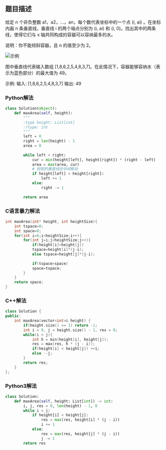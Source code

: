题目描述
----------------------------------------
给定 n 个非负整数 a1，a2，...，an，每个数代表坐标中的一个点 (i, ai) 。在坐标内画 n 条垂直线，垂直线 i 的两个端点分别为 (i, ai) 和 (i, 0)。找出其中的两条线，使得它们与 x 轴共同构成的容器可以容纳最多的水。

说明：你不能倾斜容器，且 n 的值至少为 2。

![示例](https://aliyun-lc-upload.oss-cn-hangzhou.aliyuncs.com/aliyun-lc-upload/uploads/2018/07/25/question_11.jpg)

图中垂直线代表输入数组 [1,8,6,2,5,4,8,3,7]。在此情况下，容器能够容纳水（表示为蓝色部分）的最大值为 49。

示例:
输入: [1,8,6,2,5,4,8,3,7]
输出: 49

### Python解法
```python
class Solution(object):
    def maxArea(self, height):
        """
        :type height: List[int]
        :rtype: int
        """
        left = 0
        right = len(height) - 1
        area = 0
        
        while left < right:
            cur = min(height[left], height[right]) * (right - left)
            area = max(area, cur)
            # 较短的垂直线往中间移动
            if height[left] < height[right]:
                left += 1
            else:
                right -= 1
            
        return area
```
### C语言暴力解法
```c
int maxArea(int* height, int heightSize){
    int tspace=0;
    int space=0;
    for(int i=0;i<heightSize;i++){
        for(int j=i;j<heightSize;j++){
            if(height[i]<height[j])
            tspace=height[i]*(j-i);
            else tspace=height[j]*(j-i);
            
            if(tspace>space)
            space=tspace;
        }
    }
    return space;  
}
```
### C++解法
```cpp
class Solution {
public:
    int maxArea(vector<int>& height) {
        if(height.size() <= 1) return -1;
        int i = 0, j = height.size() - 1, res = 0;
        while(i < j){
            int h = min(height[i], height[j]);
            res = max(res, h * (j - i));
            if(height[i] < height[j]) ++i;
            else --j;
        }
        return res;
    }
};
```
### Python3解法
```python
class Solution:
    def maxArea(self, height: List[int]) -> int:
        i, j, res = 0, len(height) - 1, 0
        while i < j:
            if height[i] < height[j]:
                res = max(res, height[i] * (j - i))
                i += 1
            else:
                res = max(res, height[j] * (j - i))
                j -= 1
        return res
```        
